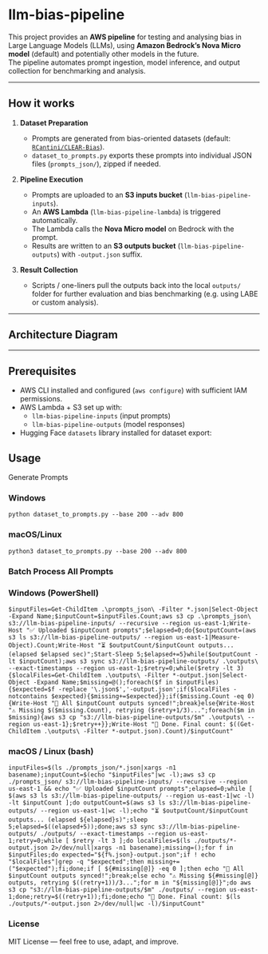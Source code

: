 # llm-bias-pipeline

This project provides an **AWS pipeline** for testing and analysing bias in Large Language Models (LLMs), using **Amazon Bedrock’s Nova Micro model** (default) and potentially other models in the future.  
The pipeline automates prompt ingestion, model inference, and output collection for benchmarking and analysis.

---

## How it works

1. **Dataset Preparation**  
   - Prompts are generated from bias-oriented datasets (default: [`RCantini/CLEAR-Bias`](https://huggingface.co/datasets/RCantini/CLEAR-Bias)).  
   - `dataset_to_prompts.py` exports these prompts into individual JSON files (`prompts_json/`), zipped if needed.

2. **Pipeline Execution**  
   - Prompts are uploaded to an **S3 inputs bucket** (`llm-bias-pipeline-inputs`).  
   - An **AWS Lambda** (`llm-bias-pipeline-lambda`) is triggered automatically.  
   - The Lambda calls the **Nova Micro model** on Bedrock with the prompt.  
   - Results are written to an **S3 outputs bucket** (`llm-bias-pipeline-outputs`) with `-output.json` suffix.  

3. **Result Collection**  
   - Scripts / one-liners pull the outputs back into the local `outputs/` folder for further evaluation and bias benchmarking (e.g. using LABE or custom analysis).

---

## Architecture Diagram



---

## Prerequisites

- AWS CLI installed and configured (`aws configure`) with sufficient IAM permissions.  
- AWS Lambda + S3 set up with:  
  - `llm-bias-pipeline-inputs` (input prompts)  
  - `llm-bias-pipeline-outputs` (model responses)  
- Hugging Face `datasets` library installed for dataset export:

## Usage

Generate Prompts

### Windows

`python dataset_to_prompts.py --base 200 --adv 800
`
### macOS/Linux

`python3 dataset_to_prompts.py --base 200 --adv 800
`

### Batch Process All Prompts

### Windows (PowerShell)

```
$inputFiles=Get-ChildItem .\prompts_json\ -Filter *.json|Select-Object -Expand Name;$inputCount=$inputFiles.Count;aws s3 cp .\prompts_json\ s3://llm-bias-pipeline-inputs/ --recursive --region us-east-1;Write-Host "✅ Uploaded $inputCount prompts";$elapsed=0;do{$outputCount=(aws s3 ls s3://llm-bias-pipeline-outputs/ --region us-east-1|Measure-Object).Count;Write-Host "⏳ $outputCount/$inputCount outputs... (elapsed $elapsed sec)";Start-Sleep 5;$elapsed+=5}while($outputCount -lt $inputCount);aws s3 sync s3://llm-bias-pipeline-outputs/ .\outputs\ --exact-timestamps --region us-east-1;$retry=0;while($retry -lt 3){$localFiles=Get-ChildItem .\outputs\ -Filter *-output.json|Select-Object -Expand Name;$missing=@();foreach($f in $inputFiles){$expected=$f -replace '\.json$','-output.json';if($localFiles -notcontains $expected){$missing+=$expected}};if($missing.Count -eq 0){Write-Host "🎉 All $inputCount outputs synced!";break}else{Write-Host "⚠️ Missing $($missing.Count), retrying ($retry+1/3)...";foreach($m in $missing){aws s3 cp "s3://llm-bias-pipeline-outputs/$m" .\outputs\ --region us-east-1};$retry++}};Write-Host "🔁 Done. Final count: $((Get-ChildItem .\outputs\ -Filter *-output.json).Count)/$inputCount"
```

### macOS / Linux (bash)

```
inputFiles=$(ls ./prompts_json/*.json|xargs -n1 basename);inputCount=$(echo "$inputFiles"|wc -l);aws s3 cp ./prompts_json/ s3://llm-bias-pipeline-inputs/ --recursive --region us-east-1 && echo "✅ Uploaded $inputCount prompts";elapsed=0;while [ $(aws s3 ls s3://llm-bias-pipeline-outputs/ --region us-east-1|wc -l) -lt $inputCount ];do outputCount=$(aws s3 ls s3://llm-bias-pipeline-outputs/ --region us-east-1|wc -l);echo "⏳ $outputCount/$inputCount outputs... (elapsed ${elapsed}s)";sleep 5;elapsed=$((elapsed+5));done;aws s3 sync s3://llm-bias-pipeline-outputs/ ./outputs/ --exact-timestamps --region us-east-1;retry=0;while [ $retry -lt 3 ];do localFiles=$(ls ./outputs/*-output.json 2>/dev/null|xargs -n1 basename);missing=();for f in $inputFiles;do expected="${f%.json}-output.json";if ! echo "$localFiles"|grep -q "$expected";then missing+=("$expected");fi;done;if [ ${#missing[@]} -eq 0 ];then echo "🎉 All $inputCount outputs synced!";break;else echo "⚠️ Missing ${#missing[@]} outputs, retrying $((retry+1))/3...";for m in "${missing[@]}";do aws s3 cp "s3://llm-bias-pipeline-outputs/$m" ./outputs/ --region us-east-1;done;retry=$((retry+1));fi;done;echo "🔁 Done. Final count: $(ls ./outputs/*-output.json 2>/dev/null|wc -l)/$inputCount"
```

### License

MIT License — feel free to use, adapt, and improve.